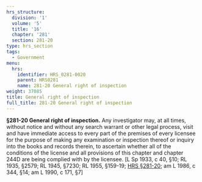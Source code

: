 ```yaml
---
hrs_structure:
  division: '1'
  volume: '5'
  title: '16'
  chapter: '281'
  section: 281-20
type: hrs_section
tags:
  - Government
menu:
  hrs:
    identifier: HRS_0281-0020
    parent: HRS0281
    name: 281-20 General right of inspection
weight: 37085
title: General right of inspection
full_title: 281-20 General right of inspection
---
```

**§281-20 General right of inspection.** Any investigator may, at all times, without notice and without any search warrant or other legal process, visit and have immediate access to every part of the premises of every licensee for the purpose of making any examination or inspection thereof or inquiry into the books and records therein, to ascertain whether all of the conditions of the license and all provisions of this chapter and chapter 244D are being complied with by the licensee. [L Sp 1933, c 40, §10; RL 1935, §2579; RL 1945, §7230; RL 1955, §159-19; [HRS §281-20](/title-16/chapter-281/section-281-20/); am L 1986, c 344, §14; am L 1990, c 171, §7]